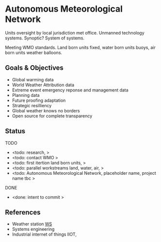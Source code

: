 # Autonomous Meteorological Network

Units oversight by local jurisdiction met office. Unmanned technology systems. Synoptic? System of systems.

Meeting WMO standards. Land born units fixed, water born units buoys, air born units weather balloons.

## Goals & Objectives

* Global warming data
* World Weather Attribution data
* Extreme event emergency reponse and management data
* Planning data
* Future proofing adaptation
* Strategic resilliency 
* Global weather knows no borders
* Open source for complete transparency

## Status

TODO
* <todo: research, >
* <todo: contact WMO >
* <todo: first itertion land born units, >
* <todo: parallel workstreams land, water, air, >
* <todo: Autonomous Meteorological Network, placeholder name, project name tbc >

DONE
* <done: intent to commit >

## References

* Weather station [WS](https://en.wikipedia.org/wiki/Weather_station)
* Systems engineering
* Industrial internet of things IIOT, 
